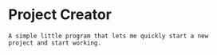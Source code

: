 # Project Creator
    A simple little program that lets me quickly start a new
    project and start working.
